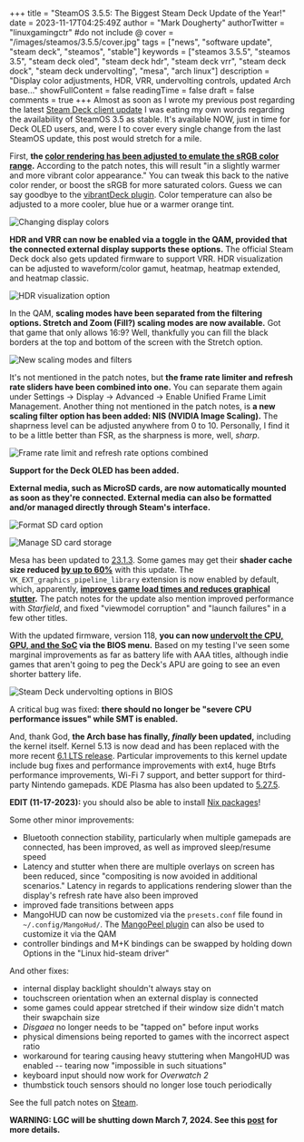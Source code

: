 +++
title = "SteamOS 3.5.5: The Biggest Steam Deck Update of the Year!"
date = 2023-11-17T04:25:49Z
author = "Mark Dougherty"
authorTwitter = "linuxgamingctr" #do not include @
cover = "/images/steamos/3.5.5/cover.jpg"
tags = ["news", "software update", "steam deck", "steamos", "stable"]
keywords = ["steamos 3.5.5", "steamos 3.5", "steam deck oled", "steam deck hdr", "steam deck vrr", "steam deck dock", "steam deck undervolting", "mesa", "arch linux"]
description = "Display color adjustments, HDR, VRR, undervolting controls, updated Arch base..."
showFullContent = false
readingTime = false
draft = false
comments = true
+++
Almost as soon as I wrote my previous post regarding the latest [Steam Deck client update](https://linuxgamingcentral.com/posts/steam-deck-client-update-11-16-2023/) I was eating my own words regarding the availability of SteamOS 3.5 as stable. It's available NOW, just in time for Deck OLED users, and, were I to cover every single change from the last SteamOS update, this post would stretch for a mile.

First, **the [color rendering has been adjusted to emulate the sRGB color range](https://linuxgamingcentral.com/posts/steamos-3.5-getting-improved-color-management/).** According to the patch notes, this will result "in a slightly warmer and more vibrant color appearance." You can tweak this back to the native color render, or boost the sRGB for more saturated colors. Guess we can say goodbye to the [vibrantDeck plugin](https://linuxgamingcentral.com/posts/vibrantdeck/). Color temperature can also be adjusted to a more cooler, blue hue or a warmer orange tint.

![Changing display colors](/images/steamos/3.5.5/display_colors.jpg)

**HDR and VRR can now be enabled via a toggle in the QAM, provided that the connected external display supports these options.** The official Steam Deck dock also gets updated firmware to support VRR. HDR visualization can be adjusted to waveform/color gamut, heatmap, heatmap extended, and heatmap classic.

![HDR visualization option](/images/steamos/3.5.5/hdr_visualization.jpg)

In the QAM, **scaling modes have been separated from the filtering options. Stretch and Zoom (Fill?) scaling modes are now available.** Got that game that only allows 16:9? Well, thankfully you can fill the black borders at the top and bottom of the screen with the Stretch option.

![New scaling modes and filters](/images/steamos/3.5.5/scaling_options.jpg)

It's not mentioned in the patch notes, but **the frame rate limiter and refresh rate sliders have been combined into one.** You can separate them again under Settings -> Display -> Advanced -> Enable Unified Frame Limit Management. Another thing not mentioned in the patch notes, is **a new scaling filter option has been added: NIS (NVIDIA Image Scaling).** The shaprness level can be adjusted anywhere from 0 to 10. Personally, I find it to be a little better than FSR, as the sharpness is more, well, *sharp*.

![Frame rate limit and refresh rate options combined](/images/steamos/3.5.5/frame_limit.jpg)

**Support for the Deck OLED has been added.**

**External media, such as MicroSD cards, are now automatically mounted as soon as they're connected. External media can also be formatted and/or managed directly through Steam's interface.**

![Format SD card option](/images/steamos/3.5.5/sdcard_format.jpg)

![Manage SD card storage](/images/steamos/3.5.5/sdcard_in_storage_settings.jpg)

Mesa has been updated to [23.1.3](https://linuxgamingcentral.com/posts/mesa-23.1/). Some games may get their **shader cache size reduced [by up to 60%](https://linuxgamingcentral.com/posts/steam-deck-getting-smaller-shader-cache/)** with this update. The `VK_EXT_graphics_pipeline_library` extension is now enabled by default, which, apparently, **[improves game load times and reduces graphical stutter](https://linuxgamingcentral.com/posts/shader-compilation-improved-with-mesa-23.1/).** The patch notes for the update also mention improved performance with *Starfield*, and fixed "viewmodel corruption" and "launch failures" in a few other titles.

With the updated firmware, version 118, **you can now [undervolt the CPU, GPU, and the SoC](https://linuxgamingcentral.com/posts/steam-deck-undervolting/) via the BIOS menu.** Based on my testing I've seen some marginal improvements as far as battery life with AAA titles, although indie games that aren't going to peg the Deck's APU are going to see an even shorter battery life.

![Steam Deck undervolting options in BIOS](/images/steam_deck/voltage_comparison/undervoltage_settings.jpg)

A critical bug was fixed: **there should no longer be "severe CPU performance issues" while SMT is enabled.**

And, thank God, **the Arch base has finally, *finally* been updated,** including the kernel itself. Kernel 5.13 is now dead and has been replaced with the more recent [6.1 LTS release](https://linuxgamingcentral.com/posts/kernel-6.1-released/). Particular improvements to this kernel update include bug fixes and performance improvements with ext4, huge Btrfs performance improvements, Wi-Fi 7 support, and better support for third-party Nintendo gamepads. KDE Plasma has also been updated to [5.27.5](https://kde.org/announcements/plasma/5/5.27.0//).

**EDIT (11-17-2023):** you should also be able to install [Nix packages](https://linuxgamingcentral.com/posts/steamos-getting-nix-support/)!

Some other minor improvements:
- Bluetooth connection stability, particularly when multiple gamepads are connected, has been improved, as well as improved sleep/resume speed
- Latency and stutter when there are multiple overlays on screen has been reduced, since "compositing is now avoided in additional scenarios." Latency in regards to applications rendering slower than the display's refresh rate have also been improved
- improved fade transitions between apps
- MangoHUD can now be customized via the `presets.conf` file found in `~/.config/MangoHud/`. The [MangoPeel plugin](https://github.com/Gawah/MangoPeel) can also be used to customize it via the QAM
- controller bindings and M+K bindings can be swapped by holding down Options in the "Linux hid-steam driver"

And other fixes:
- internal display backlight shouldn't always stay on
- touchscreen orientation when an external display is connected
- some games could appear stretched if their window size didn't match their swapchain size
- *Disgaea* no longer needs to be "tapped on" before input works
- physical dimensions being reported to games with the incorrect aspect ratio
- workaround for tearing causing heavy stuttering when MangoHUD was enabled -- tearing now "impossible in such situations"
- keyboard input should now work for *Overwatch 2*
- thumbstick touch sensors should no longer lose touch periodically

See the full patch notes on [Steam](https://store.steampowered.com/news/app/1675200/view/5484882897552407488).

**WARNING: LGC will be shutting down March 7, 2024. See this [post](https://linuxgamingcentral.com/posts/the-end-of-lgc/) for more details.**
